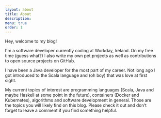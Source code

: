 ```yaml
---
layout: about
title: About
description: 
menu: true
order: 1
---
```


Hey, welcome to my blog! 

I'm a software developer currently coding at Workday, Ireland. On my free time (guess what?) I also write my 
own pet projects as well as contributions to open source projects on GitHub.

I have been a Java developer for the most part of my career. Not long ago I got introduced to the Scala language 
and (oh boy) that was love at first sight.

My current topics of interest are programming languages (Scala, Java and maybe Haskell at some point in the future), 
containers (Docker and Kubernetes), algorithms and software development in general. Those are the topics you will likely 
find on this blog. Please check it out and don't forget to leave a comment if you find something helpful.